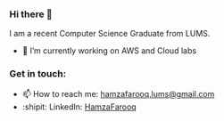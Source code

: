 ### Hi there 👋

I am a recent Computer Science Graduate from LUMS.

<!--
**hamzafarooq009/hamzafarooq009** is a ✨ _special_ ✨ repository because its `README.md` (this file) appears on your GitHub profile.

Here are some ideas to get you started:

- 🔭 I’m currently working on ...
- 🌱 I’m currently learning ...
- 👯 I’m looking to collaborate on ...
- 🤔 I’m looking for help with ...
- 💬 Ask me about ...
- 📫 How to reach me: ...
- 😄 Pronouns: ...
- ⚡ Fun fact: ...
-->
- 🔭 I’m currently working on AWS and Cloud labs
### Get in touch:
- 📫 How to reach me: hamzafarooq.lums@gmail.com
- :shipit: LinkedIn: [HamzaFarooq](https://www.linkedin.com/in/hamza-farooq-lums/)
